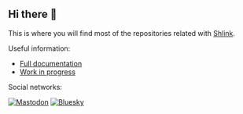 ## Hi there 👋

This is where you will find most of the repositories related with [Shlink](https://shlink.io).

Useful information:

* [Full documentation](https://shlink.io/documentation)
* [Work in progress](https://github.com/orgs/shlinkio/projects/2/views/4)

Social networks:

[![Mastodon](https://img.shields.io/static/v1?label=&message=Mastodon&color=6364FF&logo=mastodon&style=for-the-badge&logoColor=white)](https://fosstodon.org/@shlinkio)
[![Bluesky](https://img.shields.io/static/v1?label=&message=Bluesky&color=0285FF&logo=bluesky&style=for-the-badge&logoColor=white)](https://bsky.app/profile/shlink.io)
<!--

**Here are some ideas to get you started:**

🙋‍♀️ A short introduction - what is your organization all about?
🌈 Contribution guidelines - how can the community get involved?
👩‍💻 Useful resources - where can the community find your docs? Is there anything else the community should know?
🍿 Fun facts - what does your team eat for breakfast?
🧙 Remember, you can do mighty things with the power of [Markdown](https://guides.github.com/features/mastering-markdown/)
-->
